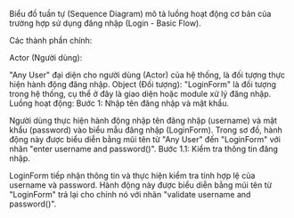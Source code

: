  Biểu đồ tuần tự (Sequence Diagram) mô tả luồng hoạt động cơ bản của trường hợp sử dụng đăng nhập (Login - Basic Flow).

 Các thành phần chính:

Actor (Người dùng):

"Any User" đại diện cho người dùng (Actor) của hệ thống, là đối tượng thực hiện hành động đăng nhập.
Object (Đối tượng):
"LoginForm" là đối tượng trong hệ thống, cụ thể ở đây là giao diện hoặc module xử lý đăng nhập.
Luồng hoạt động:
Bước 1: Nhập tên đăng nhập và mật khẩu.

Người dùng thực hiện hành động nhập tên đăng nhập (username) và mật khẩu (password) vào biểu mẫu đăng nhập (LoginForm).
Trong sơ đồ, hành động này được biểu diễn bằng mũi tên từ "Any User" đến "LoginForm" với nhãn "enter username and password()".
Bước 1.1: Kiểm tra thông tin đăng nhập.

LoginForm tiếp nhận thông tin và thực hiện kiểm tra tính hợp lệ của username và password.
Hành động này được biểu diễn bằng mũi tên từ "LoginForm" trả lại cho chính nó với nhãn "validate username and password()".
